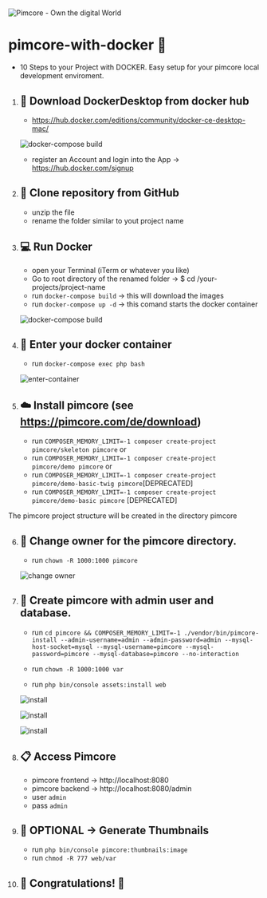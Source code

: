 #
![Pimcore - Own the digital World](./docs/images/pimcore_docker_main_logo.svg)
#

# pimcore-with-docker 🐳
   * 10 Steps to your Project with DOCKER. Easy setup for your pimcore local development enviroment.

1. ## 📂 Download DockerDesktop from docker hub
   * https://hub.docker.com/editions/community/docker-ce-desktop-mac/
   
   ![docker-compose build](./docs/images/preferences.png)
   
   * register an Account and login into the App -> https://hub.docker.com/signup

2. ## 💾 Clone repository from GitHub
   * unzip the file
   * rename the folder similar to yout project name

3. ## 💻 Run Docker
   * open your Terminal (iTerm or whatever you like)
   * Go to root directory of the renamed folder -> $ cd /your-projects/project-name
   * run `docker-compose build` -> this will download the images
   * run `docker-compose up -d` -> this comand starts the docker container
   
   ![docker-compose build](./docs/steps/01_build.jpg)

4. ## 📖 Enter your docker container
   * run `docker-compose exec php bash`
   
   ![enter-container](./docs/steps/02_exec_php_bash.jpg)

5. ## ☁️ Install pimcore (see https://pimcore.com/de/download)
   * run `COMPOSER_MEMORY_LIMIT=-1 composer create-project pimcore/skeleton pimcore` or
   * run `COMPOSER_MEMORY_LIMIT=-1 composer create-project pimcore/demo pimcore` or
   * run `COMPOSER_MEMORY_LIMIT=-1 composer create-project pimcore/demo-basic-twig pimcore`[DEPRECATED]
   * run `COMPOSER_MEMORY_LIMIT=-1 composer create-project pimcore/demo-basic pimcore` [DEPRECATED]

The pimcore project structure will be created in the directory pimcore

6. ## 👥 Change owner for the pimcore directory.
   * run `chown -R 1000:1000 pimcore`
   
   ![change owner](./docs/steps/03_chown.jpg)

7. ## 📝 Create pimcore with admin user and database.
   * run `cd pimcore && COMPOSER_MEMORY_LIMIT=-1 ./vendor/bin/pimcore-install --admin-username=admin --admin-password=admin --mysql-host-socket=mysql --mysql-username=pimcore --mysql-password=pimcore --mysql-database=pimcore --no-interaction`

   * run `chown -R 1000:1000 var`
   * run `php bin/console assets:install web`
   
   ![install](./docs/steps/04_install_db_user.jpg)
   
   ![install](./docs/steps/05_chown.jpg)
   
   ![install](./docs/steps/06_install_assets.jpg)

8. ## 📋 Access Pimcore 
   * pimcore frontend -> http://localhost:8080 
   * pimcore backend  -> http://localhost:8080/admin
   * user `admin`
   * pass `admin`

9. ## 🌅 OPTIONAL -> Generate Thumbnails
   * run `php bin/console pimcore:thumbnails:image`
   * run `chmod -R 777 web/var`

10. ## :clap: Congratulations! 🏁
